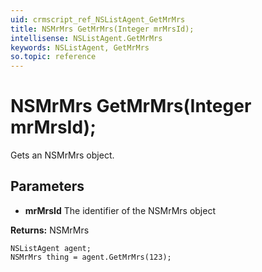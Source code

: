 ```yaml
---
uid: crmscript_ref_NSListAgent_GetMrMrs
title: NSMrMrs GetMrMrs(Integer mrMrsId);
intellisense: NSListAgent.GetMrMrs
keywords: NSListAgent, GetMrMrs
so.topic: reference
---
```


# NSMrMrs GetMrMrs(Integer mrMrsId);

Gets an NSMrMrs object.

## Parameters

* **mrMrsId** The identifier of the NSMrMrs object

**Returns:** NSMrMrs

```crmscript
NSListAgent agent;
NSMrMrs thing = agent.GetMrMrs(123);
```

